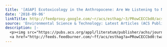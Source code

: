 ```yaml
---
title: '[ASAP] Ecotoxicology in the Anthropocene: Are We Listening to Nature’s Scream?'
date: '2018-09-06'
linkTitle: http://feedproxy.google.com/~r/acs/esthag/~3/PRowCECCbd0/acs.est.8b04534
source: 'Environmental Science & Technology: Latest Articles (ACS Publications)'
description: |-
  <p><img src="https://pubs.acs.org/appl/literatum/publisher/achs/journals/content/esthag/0/esthag.ahead-of-print/acs.est.8b04534/20180906/images/medium/es-2018-04534j_0002.gif" alt="TOC Graphic"/></p><div><cite>Environmental Science & Technology</cite></div><div>DOI: 10.1021/acs.est.8b04534</div><div class="feedflare">
  <a href="http://feeds.feedburner.com/~ff/acs/esthag?a=PRowCECCbd0:twaov_JZW9o:yIl2AUoC8zA"><img src="http://feeds.feedburner.com/~ff/acs/esthag?d=yIl2AUoC8zA" border="0"></img></a>
---
```

